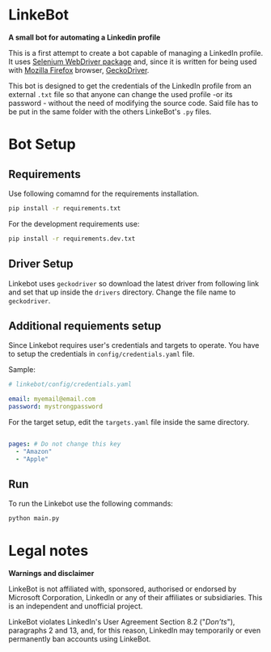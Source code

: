 # LinkeBot
**A small bot for automating a Linkedin profile**

This is a first attempt to create a bot capable of managing a LinkedIn profile. It uses [Selenium WebDriver package](https://pypi.org/project/selenium/) and, since it is written for being used with [Mozilla Firefox](https://www.mozilla.org/it/firefox/new/) browser, [GeckoDriver](https://github.com/mozilla/geckodriver/releases). 

This bot is designed to get the credentials of the LinkedIn profile from an external `.txt` file so that anyone can change the used profile -or its password -  without the need of modifying the source code. Said file has to be put in the same folder with the others LinkeBot's `.py` files.

# Bot Setup
## Requirements

Use following comamnd for the requirements installation.

```bash
pip install -r requirements.txt
```

For the development requirements use:
```bash
pip install -r requirements.dev.txt
```

## Driver Setup
Linkebot uses `geckodriver` so download the latest driver from following link and set that up inside the `drivers` directory. Change the file name to `geckodriver`.

## Additional requiements setup
Since Linkebot requires user's credentials and targets to operate. You have to setup the credentials in `config/credentials.yaml` file.

Sample:
```yaml
# linkebot/config/credentials.yaml

email: myemail@email.com
password: mystrongpassword
```

For the target setup, edit the `targets.yaml` file inside the same directory.

```yaml

pages: # Do not change this key
  - "Amazon"
  - "Apple"

```
## Run
To run the Linkebot use the following commands:
```bash
python main.py
```


# Legal notes
**Warnings and disclaimer**

LinkeBot is not affiliated with, sponsored, authorised or endorsed by Microsoft Corporation, LinkedIn or any of their affiliates or subsidiaries. This is an independent and unofficial project. 

LinkeBot violates LinkedIn's User Agreement Section 8.2 ("*Don’ts*"), paragraphs 2 and 13, and, for this reason, LinkedIn may temporarily or even permanently ban accounts using LinkeBot.
